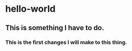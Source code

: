 # hello-world
## This is something I have to do.
### This is the first changes I will make to this thing.
